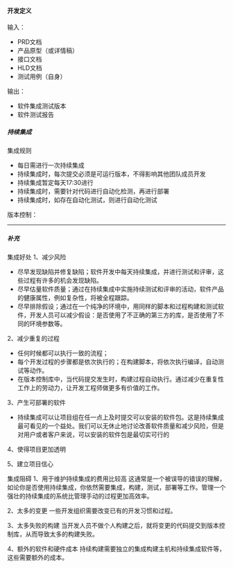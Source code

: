 #### 开发定义

输入：
* PRD文档
* 产品原型（或详情稿）
* 接口文档
* HLD文档
* 测试用例（自身）

输出：
* 软件集成测试版本
* 软件测试报告


##### 持续集成
集成规则
* 每日需进行一次持续集成
* 持续集成时，每次提交必须是可运行版本，不得影响其他团队成员开发
* 持续集成暂定每天17:30进行
* 持续集成时，需要针对代码进行自动化检测，再进行部署
* 持续集成时，如存在自动化测试，则进行自动化测试

版本控制：


---
##### 补充
集成好处
1、减少风险
   * 尽早发现缺陷并修复缺陷；软件开发中每天持续集成，并进行测试和评审，这些过程有许多的机会发现缺陷。
   * 尽早估量软件质量；通过在持续集成中实施持续测试和评审的活动，软件产品的健康属性，例如复杂性，将被全程跟踪。
   * 尽早排除假设；通过在一个纯净的环境中，用同样的脚本和过程构建和测试软件，开发人员可以减少假设：是否使用了不正确的第三方的库，是否使用了不同的环境参数等。

2、减少重复的过程
   * 任何时候都可以执行一致的流程；
   * 每个开发过程的步骤都是依次执行的；在构建脚本，将依次执行编译，自动测试等动作。
   * 在版本控制库中，当代码提交发生时，构建过程自动执行。通过减少在重复性工作上的劳动力，让开发工程师做更多有价值的工作。

3、产生可部署的软件
   * 持续集成可以让项目组在任一点上及时提交可以安装的软件包。这是持续集成最可看见的一个益处。我们可以无休止地讨论改善软件质量和减少风险，但是对用户或者客户来说，可以安装的软件包是最切实可行的

4、使得项目更加透明

5、建立项目信心

集成阻碍
1、用于维护持续集成的费用比较高
这通常是一个被误导的错误的理解，如论你是否使用持续集成，你依然需要集成，构建，测试，部署等工作。管理一个强壮的持续集成的系统比管理手动的过程更加高效率。

2、太多的变更
一些开发组织需要改变已有的开发习惯和过程。

3、太多失败的构建
当开发人员不做个人构建之后，就将变更的代码提交到版本控制库，从而导致太多的构建失败。

4、额外的软件和硬件成本
持续构建需要独立的集成构建主机和持续集成软件等，这些需要额外的成本。


